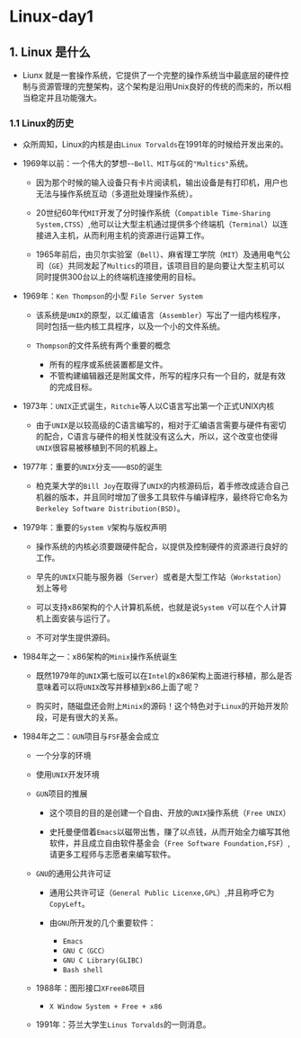 # Linux-day1

## 1. Linux 是什么

* Liunx 就是一套操作系统，它提供了一个完整的操作系统当中最底层的硬件控制与资源管理的完整架构，这个架构是沿用Unix良好的传统的而来的，所以相当稳定并且功能强大。

### 1.1 Linux的历史

* 众所周知，Linux的内核是由`Linux Torvalds`在1991年的时候给开发出来的。

* 1969年以前：一个伟大的梦想--`Bell、MIT`与`GE`的`"Multics"`系统。
  * 因为那个时候的输入设备只有卡片阅读机，输出设备是有打印机，用户也无法与操作系统互动（多道批处理操作系统）。

  * 20世纪60年代`MIT`开发了分时操作系统（`Compatible Time-Sharing System,CTSS`）,他可以让大型主机通过提供多个终端机（`Terminal`）以连接进入主机，从而利用主机的资源进行运算工作。

  * 1965年前后，由贝尔实验室（`Bell`）、麻省理工学院（`MIT`）及通用电气公司（`GE`）共同发起了`Multics`的项目，该项目目的是向要让大型主机可以同时提供300台以上的终端机连接使用的目标。

* 1969年：`Ken Thompson`的小型 `File Server System`

  * 该系统是`UNIX`的原型，以汇编语言（`Assembler`）写出了一组内核程序，同时包括一些内核工具程序，以及一个小的文件系统。

  * `Thompson`的文件系统有两个重要的概念
    * 所有的程序或系统装置都是文件。
    * 不管构建编辑器还是附属文件，所写的程序只有一个目的，就是有效的完成目标。

* 1973年：`UNIX`正式诞生，`Ritchie`等人以C语言写出第一个正式UNIX内核
  * 由于`UNIX`是以较高级的C语言编写的，相对于汇编语言需要与硬件有密切的配合，C语言与硬件的相关性就没有这么大，所以，这个改变也使得`UNIX`很容易被移植到不同的机器上。

* 1977年：重要的`UNIX`分支——`BSD`的诞生
  * 柏克莱大学的`Bill Joy`在取得了`UNIX`的内核源码后，着手修改成适合自己机器的版本，并且同时增加了很多工具软件与编译程序，最终将它命名为`Berkeley Software Distribution(BSD)`。

* 1979年：重要的`System V`架构与版权声明
  * 操作系统的内核必须要跟硬件配合，以提供及控制硬件的资源进行良好的工作。

  * 早先的`UNIX`只能与服务器（`Server`）或者是大型工作站（`Workstation`）划上等号

  * 可以支持x86架构的个人计算机系统，也就是说`System V`可以在个人计算机上面安装与运行了。

  * 不可对学生提供源码。

* 1984年之一：x86架构的`Minix`操作系统诞生
  * 既然1979年的`UNIX`第七版可以在`Intel`的x86架构上面进行移植，那么是否意味着可以将`UNIX`改写并移植到x86上面了呢？

  * 购买时，随磁盘还会附上`Minix`的源码！这个特色对于`Linux`的开始开发阶段，可是有很大的关系。

* 1984年之二：`GUN`项目与`FSF`基金会成立
  * 一个分享的环境

  * 使用`UNIX`开发环境

  * `GUN`项目的推展
    * 这个项目的目的是创建一个自由、开放的`UNIX`操作系统（`Free UNIX`）

    * 史托曼便借着`Emacs`以磁带出售，赚了以点钱，从而开始全力编写其他软件，并且成立自由软件基金会（`Free Software Foundation,FSF`）,请更多工程师与志愿者来编写软件。

  * `GNU`的通用公共许可证
    * 通用公共许可证（`General Public Licenxe,GPL`）,并且称呼它为`CopyLeft`。

    * 由`GNU`所开发的几个重要软件：
      * `Emacs`
      * `GNU C（GCC）`
      * `GNU C Library(GLIBC)`
      * `Bash shell`

  * 1988年：图形接口`XFree86`项目
    * `X Window System + Free + x86`

  * 1991年：芬兰大学生`Linus Torvalds`的一则消息。